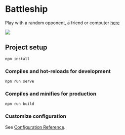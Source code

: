 # Battleship

Play with a random opponent, a friend or computer [here](http://91.245.227.98/)

![](https://github.com/greenDev7/battleship/src/assets/battleship_repr.gif)

## Project setup
```
npm install
```

### Compiles and hot-reloads for development
```
npm run serve
```

### Compiles and minifies for production
```
npm run build
```

### Customize configuration
See [Configuration Reference](https://cli.vuejs.org/config/).
